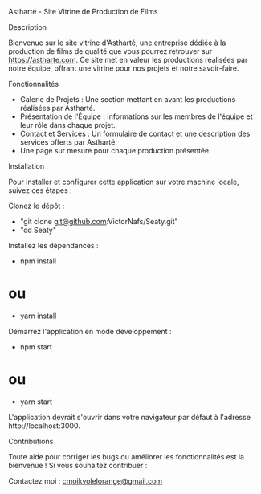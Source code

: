 Astharté - Site Vitrine de Production de Films

Description

Bienvenue sur le site vitrine d'Astharté, une entreprise dédiée à la production de films de qualité que vous pourrez retrouver sur https://astharte.com. Ce site met en valeur les productions réalisées par notre équipe, offrant une vitrine pour nos projets et notre savoir-faire.

Fonctionnalités

- Galerie de Projets : Une section mettant en avant les productions réalisées par Astharté.
- Présentation de l'Équipe : Informations sur les membres de l'équipe et leur rôle dans chaque projet.
- Contact et Services : Un formulaire de contact et une description des services offerts par Astharté.
- Une page sur mesure pour chaque production présentée.

Installation

Pour installer et configurer cette application sur votre machine locale, suivez ces étapes :

Clonez le dépôt :

- "git clone git@github.com:VictorNafs/Seaty.git"
- "cd Seaty"

Installez les dépendances :

- npm install
# ou
- yarn install

Démarrez l'application en mode développement :

- npm start
# ou
- yarn start

L'application devrait s'ouvrir dans votre navigateur par défaut à l'adresse http://localhost:3000.

Contributions

Toute aide pour corriger les bugs ou améliorer les fonctionnalités est la bienvenue ! Si vous souhaitez contribuer :

Contactez moi : cmoikvolelorange@gmail.com